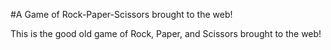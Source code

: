 #A Game of Rock-Paper-Scissors brought to the web!

This is the good old game of Rock, Paper, and Scissors brought to the web!